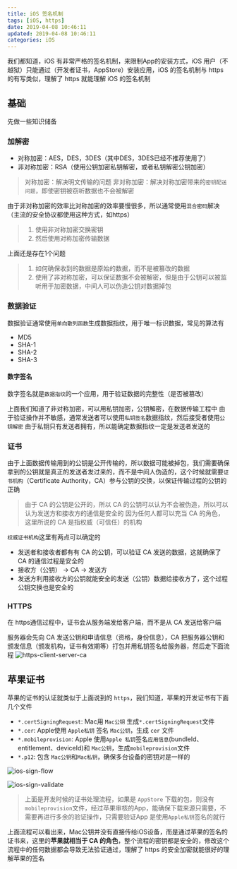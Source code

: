 ```yaml
---
title: iOS 签名机制
tags: [iOS, https]
date: 2019-04-08 10:46:11
updated: 2019-04-08 10:46:11
categories: iOS
---
```


我们都知道，iOS 有非常严格的签名机制，来限制App的安装方式，iOS 用户（不越狱）只能通过（开发者证书，AppStore）安装应用，iOS 的签名机制与 https 的有写类似，理解了 https 就能理解 iOS 的签名机制

<!-- more -->

## 基础

先做一些知识储备

### 加解密

* 对称加密：AES，DES，3DES（其中DES，3DES已经不推荐使用了）
* 非对称加密：RSA（使用公钥加密私钥解密，或者私钥解密公钥加密）

> 对称加密：解决明文传输的问题
> 非对称加密：解决对称加密带来的`密钥配送问题`，即使密钥被窃听数据也不会被解密

由于非对称加密的效率比对称加密的效率要慢很多，所以通常使用`混合密码`解决（主流的安全协议都使用这种方式，如https）

> 1. 使用非对称加密交换密钥
> 2. 然后使用对称加密传输数据

上面还是存在1个问题

> 1. 如何确保收到的数据是原始的数据，而不是被篡改的数据
> 2. 使用了非对称加密，可以保证数据不会被解密，但是由于公钥可以被监听用于加密数据，中间人可以伪造公钥对数据掉包

### 数据验证

数据验证通常使用`单向散列函数`生成数据指纹，用于唯一标识数据，常见的算法有

* MD5
* SHA-1
* SHA-2
* SHA-3

#### 数字签名

数字签名就是`数据指纹`的一个应用，用于验证数据的完整性（是否被篡改）

上面我们知道了非对称加密，可以用私钥加密，公钥解密，在数据传输工程中
由于验证操作并不敏感，通常发送者可以使用`私钥签名`数据指纹，然后接受者使用`公钥解密`
由于私钥只有发送者拥有，所以能确定数据指纹一定是发送者发送的

### 证书

由于上面数据传输用到的公钥是公开传输的，所以数据可能被掉包，我们需要确保拿到的公钥就是真正的发送者发过来的，而不是中间人伪造的，这个时候就需要`证书机构`（Certificate Authority，CA）参与公钥的交换，以保证传输过程的公钥的正确

> 由于 CA 的公钥是公开的，所以 CA 的公钥可以认为不会被伪造，所以可以认为发送方和接收方的通信是安全的
> 因为任何人都可以充当 CA 的角色，这里所说的 CA 是指权威（可信任）的机构

`权威证书机构`这里有两点可以确定的

* 发送者和接收者都有有 CA 的公钥，可以验证 CA 发送的数据，这就确保了 CA 的通信过程是安全的
* 接收方（公钥） -> CA -> 发送方
* 发送方利用接收方的公钥就能安全的发送（公钥）数据给接收方了，这个过程公钥交换也是安全的

### HTTPS

在 https通信过程中，证书会从服务端发给客户端，而不是从 CA 发送给客户端

服务器会先向 CA 发送公钥和申请信息（资格，身份信息），CA 把服务器公钥和颁发信息（颁发机构，证书有效期等）打包并用私钥签名给服务器，然后走下面流程
![https-client-server-ca](/images/post/https_client_server_ca.png)

## 苹果证书

苹果的证书的认证就类似于上面说到的 `https`，我们知道，苹果的开发证书有下面几个文件

* `*.certSigningRequest`: Mac用 `Mac公钥` 生成`*.certSigningRequest`文件
* `*.cer`: Apple使用 `Apple私钥` 签名 `Mac公钥`，生成 `cer` 文件
* `*.mobileprovision`: Apple 使用`Apple 私钥`签名`应用信息`(bundleId、entitlement、deviceId)和 `Mac公钥`，生成`mobileprovision`文件
* `*.p12`: 包含 `Mac公钥`和`Mac私钥`，确保多台设备的密钥对是一样的

![ios-sign-flow](/images/post/ios-sign.png)

![ios-sign-validate](/images/post/ios-sign-validate.jpg)

> 上面是开发时候的证书处理流程，如果是 `AppStore` 下载的包，则没有`mobileprovision`文件，经过苹果审核的App，能确保下载来源只需要，不需要再进行多余的验证操作，只需要验证App 是使用`Apple私钥`签名的就行

上面流程可以看出来，Mac公钥并没有直接传给iOS设备，而是通过苹果的签名的证书来，这里的**苹果就相当于 CA 的角色**，整个流程的密钥都是安全的，修改这个流程中的任何数据都会导致无法验证通过，理解了 https 的安全加密就能很好的理解苹果的签名
